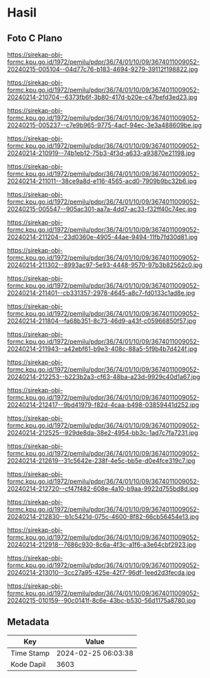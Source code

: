 # Hasil

## Foto C Plano

https://sirekap-obj-formc.kpu.go.id/1972/pemilu/pdpr/36/74/01/10/09/3674011009052-20240215-005104--04d77c76-b183-4694-9279-39112f198822.jpg

https://sirekap-obj-formc.kpu.go.id/1972/pemilu/pdpr/36/74/01/10/09/3674011009052-20240214-210704--6373fb6f-3b80-417d-b20e-c47befd3ed23.jpg

https://sirekap-obj-formc.kpu.go.id/1972/pemilu/pdpr/36/74/01/10/09/3674011009052-20240215-005237--c7e9b965-9775-4acf-94ec-3e3a488609be.jpg

https://sirekap-obj-formc.kpu.go.id/1972/pemilu/pdpr/36/74/01/10/09/3674011009052-20240214-210919--74b1eb12-75b3-4f3d-a633-a93870e21198.jpg

https://sirekap-obj-formc.kpu.go.id/1972/pemilu/pdpr/36/74/01/10/09/3674011009052-20240214-211011--38ce9a8d-e116-4565-acd0-7909b9bc32b6.jpg

https://sirekap-obj-formc.kpu.go.id/1972/pemilu/pdpr/36/74/01/10/09/3674011009052-20240215-005547--905ac301-aa7a-4dd7-ac33-f32ff40c74ec.jpg

https://sirekap-obj-formc.kpu.go.id/1972/pemilu/pdpr/36/74/01/10/09/3674011009052-20240214-211204--23d0360e-4905-44ae-9494-11fb7fd30d81.jpg

https://sirekap-obj-formc.kpu.go.id/1972/pemilu/pdpr/36/74/01/10/09/3674011009052-20240214-211302--8993ac97-5e93-4448-9570-97b3b82562c0.jpg

https://sirekap-obj-formc.kpu.go.id/1972/pemilu/pdpr/36/74/01/10/09/3674011009052-20240214-211401--cb331357-2978-4645-a8c7-fd0133c1ad8e.jpg

https://sirekap-obj-formc.kpu.go.id/1972/pemilu/pdpr/36/74/01/10/09/3674011009052-20240214-211804--fa68b351-8c73-46d9-a43f-c05966850f57.jpg

https://sirekap-obj-formc.kpu.go.id/1972/pemilu/pdpr/36/74/01/10/09/3674011009052-20240214-211943--a42ebf61-b9e3-408c-88a5-5f9b4b7d424f.jpg

https://sirekap-obj-formc.kpu.go.id/1972/pemilu/pdpr/36/74/01/10/09/3674011009052-20240214-212253--b223b2a3-cf63-48ba-a23d-9929c40d1a67.jpg

https://sirekap-obj-formc.kpu.go.id/1972/pemilu/pdpr/36/74/01/10/09/3674011009052-20240214-212417--9bd41979-f82d-4caa-b498-03859441d252.jpg

https://sirekap-obj-formc.kpu.go.id/1972/pemilu/pdpr/36/74/01/10/09/3674011009052-20240214-212525--929de8da-38e2-4954-bb3c-1ad7c7fa7231.jpg

https://sirekap-obj-formc.kpu.go.id/1972/pemilu/pdpr/36/74/01/10/09/3674011009052-20240214-212619--31c5642e-238f-4e5c-bb5e-d0e4fce319c7.jpg

https://sirekap-obj-formc.kpu.go.id/1972/pemilu/pdpr/36/74/01/10/09/3674011009052-20240214-212720--cf47f482-608e-4a10-b9aa-9922d755bd8d.jpg

https://sirekap-obj-formc.kpu.go.id/1972/pemilu/pdpr/36/74/01/10/09/3674011009052-20240214-212830--b1c5421d-075c-4600-8f82-66cb56454e13.jpg

https://sirekap-obj-formc.kpu.go.id/1972/pemilu/pdpr/36/74/01/10/09/3674011009052-20240214-212918--7686c930-8c6a-4f3c-a1f6-a3e64cbf2923.jpg

https://sirekap-obj-formc.kpu.go.id/1972/pemilu/pdpr/36/74/01/10/09/3674011009052-20240214-213010--3cc27a95-425e-42f7-96df-1eed2d3fecda.jpg

https://sirekap-obj-formc.kpu.go.id/1972/pemilu/pdpr/36/74/01/10/09/3674011009052-20240215-010159--90c0141f-8c6e-43bc-b530-56d1175a8780.jpg


## Metadata

| Key        | Value               |
| ---------- | ------------------- |
| Time Stamp | 2024-02-25 06:03:38 |
| Kode Dapil | 3603                |



